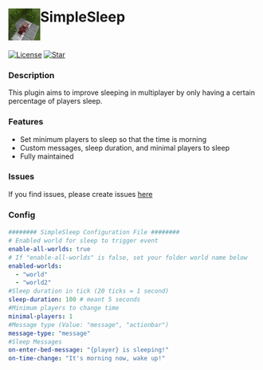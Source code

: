 <h1>SimpleSleep<img src="https://github.com/brokiem/SimpleLay/blob/master/assets/logo.PNG" height="64" width="64" align="left" alt=""></h1><br>

[![License](https://img.shields.io/github/license/brokiem/SimpleSleep)](https://github.com/brokiem/SimpleSleep)
[![Star](https://img.shields.io/github/stars/brokiem/SimpleSleep)](https://github.com/brokiem/SimpleSleep/stargazers) <br>

### Description
This plugin aims to improve sleeping in multiplayer by only having a certain percentage of players sleep.

### Features
- Set minimum players to sleep so that the time is morning
- Custom messages, sleep duration, and minimal players to sleep
- Fully maintained

### Issues
If you find issues, please create issues [here](https://github.com/brokiem/SimpleSleep/issues/new)

### Config
```yaml
######## SimpleSleep Configuration File ########
# Enabled world for sleep to trigger event
enable-all-worlds: true
# If "enable-all-worlds" is false, set your folder world name below
enabled-worlds:
  - "world"
  - "world2"
#Sleep duration in tick (20 ticks = 1 second)
sleep-duration: 100 # meant 5 seconds
#Minimum players to change time
minimal-players: 1
#Message type (Value: "message", "actionbar")
message-type: "message"
#Sleep Messages
on-enter-bed-message: "{player} is sleeping!"
on-time-change: "It's morning now, wake up!"
```